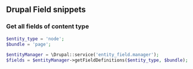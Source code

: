 ## Drupal Field snippets

### Get all fields of content type

```php
$entity_type = 'node';
$bundle = 'page';

$entityManager = \Drupal::service('entity_field.manager');
$fields = $entityManager->getFieldDefinitions($entity_type, $bundle);

```

